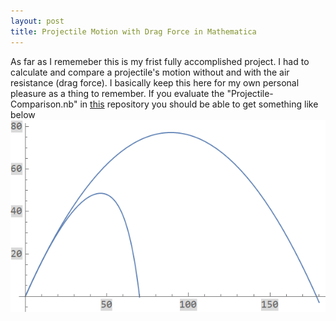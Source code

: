 ```yaml
---
layout: post
title: Projectile Motion with Drag Force in Mathematica
---
```

As far as I rememeber this is my frist fully accomplished project. 
I had to calculate and compare a projectile's motion without and with the 
air resistance (drag force). I basically keep this here for my own personal pleasure as a thing to remember.
If you evaluate the "Projectile-Comparison.nb"  in [this](https://github.com/fathi0amir/Projectile_Motion) 
repository you should be able to get something like below
![Projectile Motion Comparison](https://raw.githubusercontent.com/fathi0amir/Projectile_Motion/main/projectile-motion-comparison.png)
